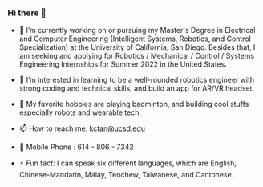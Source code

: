 ### Hi there 👋


- 🔭 I’m currently working on or pursuing my Master's Degree in Electrical and Computer Engineering (Intelligent Systems, Robotics, and Control Specialization) at the University of California, San Diego. Besides that, I am seeking and applying for Robotics / Mechanical / Control / Systems Engineering Internships for Summer 2022 in the United States.

- 🌱 I’m interested in learning to be a well-rounded robotics engineer with strong coding and technical skills, and build an app for AR/VR headset.

- 🏸 My favorite hobbies are playing badminton, and building cool stuffs especially robots and wearable tech.

- 📫 How to reach me: kctan@ucsd.edu
- 📱 Mobile Phone   : 614 - 806 - 7342

- ⚡ Fun fact: I can speak six different languages, which are English, Chinese-Mandarin, Malay, Teochew, Taiwanese, and Cantonese.

